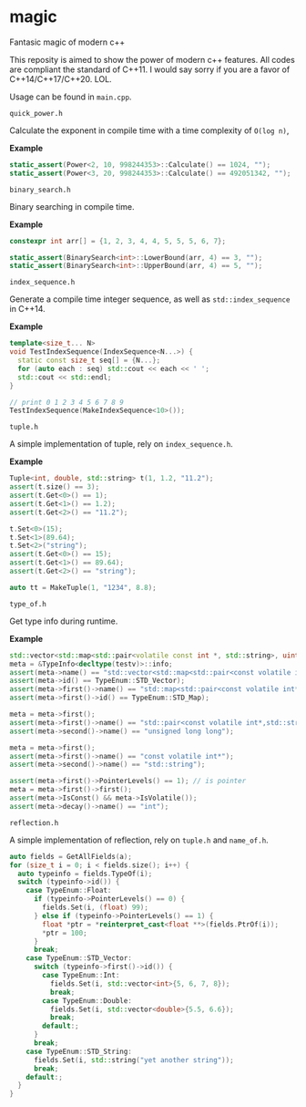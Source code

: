 # magic
Fantasic magic of modern c++

This reposity is aimed to show the power of modern c++ features. All codes are compliant the standard of C++11. I would say sorry if you are a favor of C++14/C++17/C++20. LOL.

Usage can be found in `main.cpp`.

`quick_power.h`

Calculate the exponent in compile time with a time complexity of `O(log n)`,

**Example**
```C++
static_assert(Power<2, 10, 998244353>::Calculate() == 1024, "");
static_assert(Power<3, 20, 998244353>::Calculate() == 492051342, "");
```

`binary_search.h`

Binary searching in compile time.

**Example**
```C++
constexpr int arr[] = {1, 2, 3, 4, 4, 5, 5, 5, 6, 7};

static_assert(BinarySearch<int>::LowerBound(arr, 4) == 3, "");
static_assert(BinarySearch<int>::UpperBound(arr, 4) == 5, "");
```

`index_sequence.h`

Generate a compile time integer sequence, as well as `std::index_sequence` in C++14.

**Example**
```C++
template<size_t... N>
void TestIndexSequence(IndexSequence<N...>) {
  static const size_t seq[] = {N...};
  for (auto each : seq) std::cout << each << ' ';
  std::cout << std::endl;
}

// print 0 1 2 3 4 5 6 7 8 9 
TestIndexSequence(MakeIndexSequence<10>());
```

`tuple.h`

A simple implementation of tuple, rely on `index_sequence.h`.

**Example**
```C++
Tuple<int, double, std::string> t(1, 1.2, "11.2");
assert(t.size() == 3);
assert(t.Get<0>() == 1);
assert(t.Get<1>() == 1.2);
assert(t.Get<2>() == "11.2");

t.Set<0>(15);
t.Set<1>(89.64);
t.Set<2>("string");
assert(t.Get<0>() == 15);
assert(t.Get<1>() == 89.64);
assert(t.Get<2>() == "string");

auto tt = MakeTuple(1, "1234", 8.8);
```

`type_of.h`

Get type info during runtime.

**Example**
```C++
std::vector<std::map<std::pair<volatile const int *, std::string>, uint64_t>> testv;
meta = &TypeInfo<decltype(testv)>::info;
assert(meta->name() == "std::vector<std::map<std::pair<const volatile int*,std::string>,unsigned long long>>");
assert(meta->id() == TypeEnum::STD_Vector);
assert(meta->first()->name() == "std::map<std::pair<const volatile int*,std::string>,unsigned long long>");
assert(meta->first()->id() == TypeEnum::STD_Map);

meta = meta->first();
assert(meta->first()->name() == "std::pair<const volatile int*,std::string>");
assert(meta->second()->name() == "unsigned long long");

meta = meta->first();
assert(meta->first()->name() == "const volatile int*");
assert(meta->second()->name() == "std::string");

assert(meta->first()->PointerLevels() == 1); // is pointer
meta = meta->first()->first();
assert(meta->IsConst() && meta->IsVolatile());
assert(meta->decay()->name() == "int");
```

`reflection.h`

A simple implementation of reflection, rely on `tuple.h` and `name_of.h`.

```C++
auto fields = GetAllFields(a);
for (size_t i = 0; i < fields.size(); i++) {
  auto typeinfo = fields.TypeOf(i);
  switch (typeinfo->id()) {
    case TypeEnum::Float:
      if (typeinfo->PointerLevels() == 0) {
        fields.Set(i, (float) 99);
      } else if (typeinfo->PointerLevels() == 1) {
        float *ptr = *reinterpret_cast<float **>(fields.PtrOf(i));
        *ptr = 100;
      }
      break;
    case TypeEnum::STD_Vector:
      switch (typeinfo->first()->id()) {
        case TypeEnum::Int:
          fields.Set(i, std::vector<int>{5, 6, 7, 8});
          break;
        case TypeEnum::Double:
          fields.Set(i, std::vector<double>{5.5, 6.6});
          break;
        default:;
      }
      break;
    case TypeEnum::STD_String:
      fields.Set(i, std::string("yet another string"));
      break;
    default:;
  }
}
```
